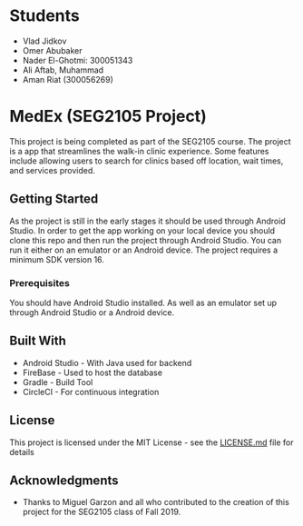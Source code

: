 # Students 

- Vlad Jidkov
- Omer Abubaker
- Nader El-Ghotmi: 300051343
- Ali Aftab, Muhammad
- Aman Riat (300056269)

# MedEx (SEG2105 Project)

This project is being completed as part of the SEG2105 course. The project is a app that streamlines the walk-in clinic experience. Some features include allowing users to search for clinics based off location, wait times, and services provided.

## Getting Started

As the project is still in the early stages it should be used through Android Studio. In order to get the app working on your local device you should clone this repo and then run the project through Android Studio. You can run it either on an emulator or an Android device. The project requires a minimum SDK version 16. 

### Prerequisites

You should have Android Studio installed. As well as an emulator set up through Android Studio or a Android device.

## Built With

* Android Studio - With Java used for backend
* FireBase - Used to host the database
* Gradle - Build Tool
* CircleCI - For continuous integration

## License

This project is licensed under the MIT License - see the [LICENSE.md](LICENSE.md) file for details

## Acknowledgments

* Thanks to Miguel Garzon and all who contributed to the creation of this project for the SEG2105 class of Fall 2019.
